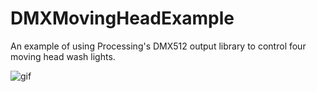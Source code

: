 # DMXMovingHeadExample
An example of using Processing's DMX512 output library to control four moving head wash lights.

![gif](https://i.imgur.com/MQA027q.gif)
